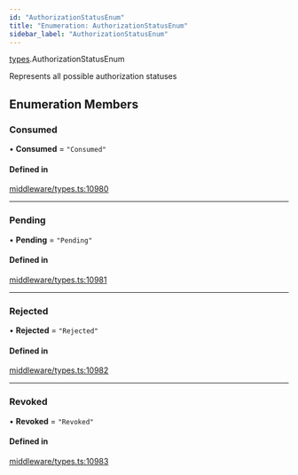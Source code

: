 ```yaml
---
id: "AuthorizationStatusEnum"
title: "Enumeration: AuthorizationStatusEnum"
sidebar_label: "AuthorizationStatusEnum"
---
```


[types](../../../modules/Types/Types.md).AuthorizationStatusEnum

Represents all possible authorization statuses

## Enumeration Members

### Consumed

• **Consumed** = ``"Consumed"``

#### Defined in

[middleware/types.ts:10980](https://github.com/PolymeshAssociation/polymesh-sdk/blob/720afb69c/src/middleware/types.ts#L10980)

___

### Pending

• **Pending** = ``"Pending"``

#### Defined in

[middleware/types.ts:10981](https://github.com/PolymeshAssociation/polymesh-sdk/blob/720afb69c/src/middleware/types.ts#L10981)

___

### Rejected

• **Rejected** = ``"Rejected"``

#### Defined in

[middleware/types.ts:10982](https://github.com/PolymeshAssociation/polymesh-sdk/blob/720afb69c/src/middleware/types.ts#L10982)

___

### Revoked

• **Revoked** = ``"Revoked"``

#### Defined in

[middleware/types.ts:10983](https://github.com/PolymeshAssociation/polymesh-sdk/blob/720afb69c/src/middleware/types.ts#L10983)
